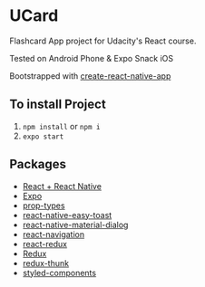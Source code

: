# UCard
Flashcard App project for Udacity's React course.

Tested on Android Phone & Expo Snack iOS

Bootstrapped with [create-react-native-app](https://github.com/react-community/create-react-native-app)

## To install Project
1. ```npm install``` or ```npm i```
2. ```expo start```

## Packages
- [React + React Native](https://github.com/facebook/react-native)
- [Expo](https://expo.io/)
- [prop-types](https://github.com/facebook/prop-types)
- [react-native-easy-toast](https://github.com/crazycodeboy/react-native-easy-toast)
- [react-native-material-dialog](https://github.com/hectahertz/react-native-material-dialog)
- [react-navigation](https://github.com/react-navigation/react-navigation)
- [react-redux](https://github.com/reduxjs/react-redux)
- [Redux](https://github.com/reduxjs/redux)
- [redux-thunk](https://github.com/reduxjs/redux-thunk)
- [styled-components](https://github.com/styled-components/styled-components)
